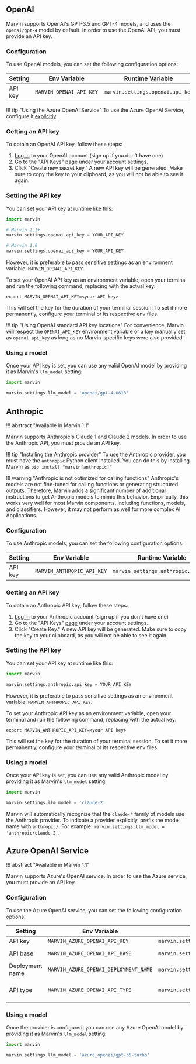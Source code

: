 ## OpenAI

Marvin supports OpenAI's GPT-3.5 and GPT-4 models, and uses the `openai/gpt-4` model by default. In order to use the OpenAI API, you must provide an API key.

### Configuration

To use OpenAI models, you can set the following configuration options:

| Setting | Env Variable | Runtime Variable | Required? | Notes |
| --- | --- | --- |  :---: | --- |
| API key | `MARVIN_OPENAI_API_KEY` | `marvin.settings.openai.api_key` | ✅ | |

!!! tip "Using the Azure OpenAI Service"
    To use the Azure OpenAI Service, configure it [explicitly](/src/docs/configuration/azure_openai).
### Getting an API key

To obtain an OpenAI API key, follow these steps:

1. [Log in](https://platform.openai.com/) to your OpenAI account (sign up if you don't have one)
2. Go to the "API Keys" [page](https://platform.openai.com/account/api-keys) under your account settings.
3. Click "Create new secret key." A new API key will be generated. Make sure to copy the key to your clipboard, as you will not be able to see it again.

### Setting the API key

You can set your API key at runtime like this:

```python
import marvin

# Marvin 1.1+
marvin.settings.openai.api_key = YOUR_API_KEY

# Marvin 1.0
marvin.settings.openai_api_key = YOUR_API_KEY
```

However, it is preferable to pass sensitive settings as an environment variable: `MARVIN_OPENAI_API_KEY`. 

To set your OpenAI API key as an environment variable, open your terminal and run the following command, replacing <your API key> with the actual key:

```shell
export MARVIN_OPENAI_API_KEY=<your API key>
```

This will set the key for the duration of your terminal session. To set it more permanently, configure your terminal or its respective env files.

!!! tip "Using OpenAI standard API key locations"
    For convenience, Marvin will respect the `OPENAI_API_KEY` environment variable or a key manually set as `openai.api_key` as long as no Marvin-specific keys were also provided.

### Using a model

Once your API key is set, you can use any valid OpenAI model by providing it as Marvin's `llm_model` setting:
```python
import marvin

marvin.settings.llm_model = 'openai/gpt-4-0613'
```

## Anthropic

!!! abstract "Available in Marvin 1.1"

Marvin supports Anthropic's Claude 1 and Claude 2 models. In order to use the Anthropic API, you must provide an API key.

!!! tip "Installing the Anthropic provider"
    To use the Anthropic provider, you must have the `anthropic` Python client installed. You can do this by installing Marvin as `pip install "marvin[anthropic]"`


!!! warning "Anthropic is not optimized for calling functions"
    Anthropic's models are not fine-tuned for calling functions or generating structured outputs. Therefore, Marvin adds a significant number of additional instructions to get Anthropic models to mimic this behavior. Empirically, this works very well for most Marvin components, including functions, models, and classifiers. However, it may not perform as well for more complex AI Applications.

### Configuration

To use Anthropic models, you can set the following configuration options:

| Setting | Env Variable | Runtime Variable | Required? | Notes |
| --- | --- | --- |  :---: | --- |
| API key | `MARVIN_ANTHROPIC_API_KEY` | `marvin.settings.anthropic.api_key` | ✅ | |

### Getting an API key

To obtain an Anthropic API key, follow these steps:

1. [Log in](https://console.anthropic.com/) to your Anthropic account (sign up if you don't have one)
2. Go to the "API Keys" [page](https://console.anthropic.com/account/keys) under your account settings.
3. Click "Create Key." A new API key will be generated. Make sure to copy the key to your clipboard, as you will not be able to see it again.

### Setting the API key

You can set your API key at runtime like this:

```python
import marvin

marvin.settings.anthropic.api_key = YOUR_API_KEY
```

However, it is preferable to pass sensitive settings as an environment variable: `MARVIN_ANTHROPIC_API_KEY`.

To set your Anthropic API key as an environment variable, open your terminal and run the following command, replacing <your API key> with the actual key:

```shell
export MARVIN_ANTHROPIC_API_KEY=<your API key>
```

This will set the key for the duration of your terminal session. To set it more permanently, configure your terminal or its respective env files.

### Using a model

Once your API key is set, you can use any valid Anthropic model by providing it as Marvin's `llm_model` setting:
```python
import marvin

marvin.settings.llm_model = 'claude-2'
```

Marvin will automatically recognize that the `claude-*` family of models use the Anthropic provider. To indicate a provider explicitly, prefix the model name with `anthropic/`. For example: `marvin.settings.llm_model = 'anthropic/claude-2'`.

## Azure OpenAI Service

!!! abstract "Available in Marvin 1.1"

Marvin supports Azure's OpenAI service. In order to use the Azure service, you must provide an API key.


### Configuration

To use the Azure OpenAI service, you can set the following configuration options:

| Setting | Env Variable | Runtime Variable | Required? | Notes |
| --- | --- | --- |  :---: | --- |
| API key | `MARVIN_AZURE_OPENAI_API_KEY` | `marvin.settings.azure_openai.api_key` | ✅ | |
| API base | `MARVIN_AZURE_OPENAI_API_BASE` | `marvin.settings.azure_openai.api_base` | ✅ | The API endpoint; this should have the form `https://YOUR_RESOURCE_NAME.openai.azure.com` |
| Deployment name | `MARVIN_AZURE_OPENAI_DEPLOYMENT_NAME` | `marvin.settings.azure_openai.deployment_name` | ✅ | |
| API type | `MARVIN_AZURE_OPENAI_API_TYPE` | `marvin.settings.azure_openai.api_type` |  | Either `azure` (the default) or `azure_ad` (to use Microsoft Active Directory to authenticate to your Azure endpoint).|

### Using a model

Once the provider is configured, you can use any Azure OpenAI model by providing it as Marvin's `llm_model` setting:
```python
import marvin

marvin.settings.llm_model = 'azure_openai/gpt-35-turbo'
```